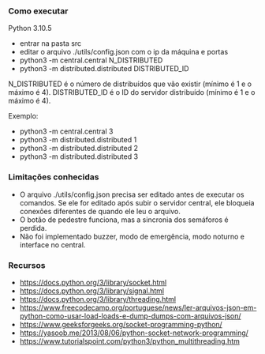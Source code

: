 ### Como executar

Python 3.10.5

- entrar na pasta src
- editar o arquivo ./utils/config.json com o ip da máquina e portas
- python3 -m central.central N\_DISTRIBUTED
- python3 -m distributed.distributed DISTRIBUTED\_ID

N\_DISTRIBUTED é o número de distribuídos que vão existir (mínimo é 1 e o máximo é 4).
DISTRIBUTED\_ID é o ID do servidor distribuído (mínimo é 1 e o máximo é 4).

Exemplo:

- python3 -m central.central 3
- python3 -m distributed.distributed 1
- python3 -m distributed.distributed 2
- python3 -m distributed.distributed 3


### Limitações conhecidas

- O arquivo ./utils/config.json precisa ser editado antes de executar os comandos. Se ele for editado após subir o servidor central, ele bloqueia conexões diferentes de quando ele leu o arquivo.
- O botão de pedestre funciona, mas a sincronia dos semáforos é perdida.
- Não foi implementado buzzer, modo de emergência, modo noturno e interface no central.

### Recursos

- https://docs.python.org/3/library/socket.html
- https://docs.python.org/3/library/signal.html
- https://docs.python.org/3/library/threading.html
- https://www.freecodecamp.org/portuguese/news/ler-arquivos-json-em-python-como-usar-load-loads-e-dump-dumps-com-arquivos-json/
- https://www.geeksforgeeks.org/socket-programming-python/
- https://yasoob.me/2013/08/06/python-socket-network-programming/
- https://www.tutorialspoint.com/python3/python_multithreading.htm
